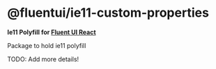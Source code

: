 # @fluentui/ie11-custom-properties

**Ie11 Polyfill for [Fluent UI React](https://developer.microsoft.com/en-us/fluentui)**

Package to hold ie11 polyfill

TODO: Add more details!
